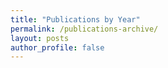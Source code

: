 ```yaml
---
title: "Publications by Year"
permalink: /publications-archive/
layout: posts
author_profile: false
---
```

